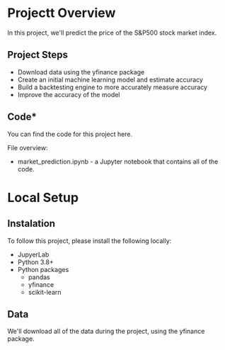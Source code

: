 # **Projectt Overview**
In this project, we'll predict the price of the S&P500 stock market index.

## **Project Steps**
- Download data using the yfinance package
- Create an initial machine learning model and estimate accuracy
- Build a backtesting engine to more accurately measure accuracy
- Improve the accuracy of the model

## **Code***

You can find the code for this project here.

File overview:

- market_prediction.ipynb - a Jupyter notebook that contains all of the code.

# **Local Setup**

## **Instalation**

To follow this project, please install the following locally:

- JupyerLab
- Python 3.8+
- Python packages
    - pandas
    - yfinance
    - scikit-learn

## **Data**
We'll download all of the data during the project, using the yfinance package.